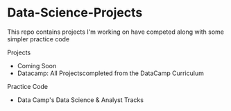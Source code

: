 # Data-Science-Projects
This repo contains projects I'm working on have competed along with some simpler practice code

Projects
- Coming Soon
- Datacamp: All Projectscompleted from the DataCamp Curriculum


Practice Code
- Data Camp's Data Science & Analyst Tracks
